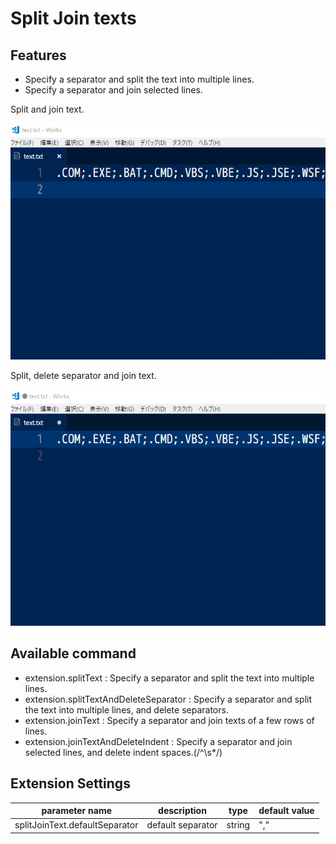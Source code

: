 # Split Join texts

## Features
* Specify a separator and split the text into multiple lines.
* Specify a separator and join selected lines.

Split and join text.

![Split and join text.](https://github.com/Matsuyanagi/vscode-split-join-text/raw/HEAD/./images/splitjoin01.gif)

Split, delete separator and join text.

![Split, delete separator and join text.](https://github.com/Matsuyanagi/vscode-split-join-text/raw/HEAD/./images/splitjoin02.gif)


## Available command
* extension.splitText : Specify a separator and split the text into multiple lines.
* extension.splitTextAndDeleteSeparator : Specify a separator and split the text into multiple lines, and delete separators.
* extension.joinText : Specify a separator and join texts of a few rows of lines.
* extension.joinTextAndDeleteIndent : Specify a separator and join selected lines, and delete indent spaces.(/^\s*/)

  
## Extension Settings

| parameter name                 | description       | type   | default value |
| ------------------------------ | ----------------- | ------ | ------------- |
| splitJoinText.defaultSeparator | default separator | string | ","           |


